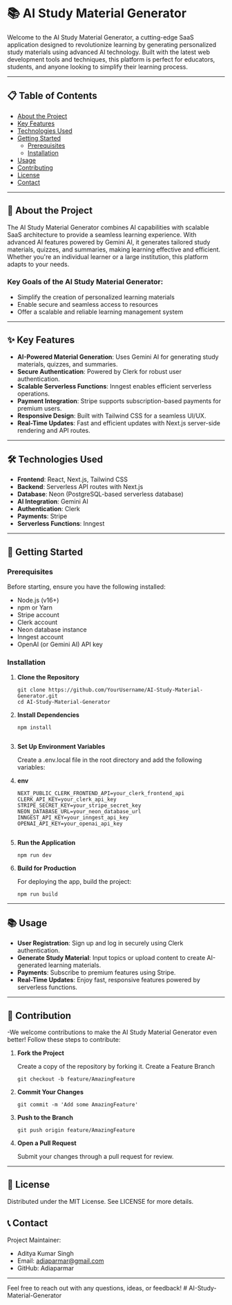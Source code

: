 
# 📚 AI Study Material Generator

Welcome to the AI Study Material Generator, a cutting-edge SaaS application designed to revolutionize learning by generating personalized study materials using advanced AI technology. Built with the latest web development tools and techniques, this platform is perfect for educators, students, and anyone looking to simplify their learning process.

---

## 📋 Table of Contents
- [About the Project](#about-the-project)
- [Key Features](#key-features)
- [Technologies Used](#technologies-used)
- [Getting Started](#getting-started)
  - [Prerequisites](#prerequisites)
  - [Installation](#installation)
- [Usage](#usage)
- [Contributing](#contributing)
- [License](#license)
- [Contact](#contact)

---

## 📝 About the Project

The AI Study Material Generator combines AI capabilities with scalable SaaS architecture to provide a seamless learning experience. With advanced AI features powered by Gemini AI, it generates tailored study materials, quizzes, and summaries, making learning effective and efficient. Whether you're an individual learner or a large institution, this platform adapts to your needs.

### Key Goals of the AI Study Material Generator:
- Simplify the creation of personalized learning materials
- Enable secure and seamless access to resources
- Offer a scalable and reliable learning management system

---

## ✨ Key Features

- **AI-Powered Material Generation**: Uses Gemini AI for generating study materials, quizzes, and summaries.
- **Secure Authentication**: Powered by Clerk for robust user authentication.
- **Scalable Serverless Functions**: Inngest enables efficient serverless operations.
- **Payment Integration**: Stripe supports subscription-based payments for premium users.
- **Responsive Design**: Built with Tailwind CSS for a seamless UI/UX.
- **Real-Time Updates**: Fast and efficient updates with Next.js server-side rendering and API routes.

---

## 🛠 Technologies Used

- **Frontend**: React, Next.js, Tailwind CSS
- **Backend**: Serverless API routes with Next.js
- **Database**: Neon (PostgreSQL-based serverless database)
- **AI Integration**: Gemini AI
- **Authentication**: Clerk
- **Payments**: Stripe
- **Serverless Functions**: Inngest

---

## 🚀 Getting Started

### Prerequisites

Before starting, ensure you have the following installed:

- Node.js (v16+)
- npm or Yarn
- Stripe account
- Clerk account
- Neon database instance
- Inngest account
- OpenAI (or Gemini AI) API key

### Installation

1. **Clone the Repository**
   
   ```
   git clone https://github.com/YourUsername/AI-Study-Material-Generator.git
   cd AI-Study-Material-Generator

2. **Install Dependencies**
   
   ```
   npm install
 
3. **Set Up Environment Variables**
   
   Create a .env.local file in the root directory and add the following variables:

5. **env**
   
    ```
    NEXT_PUBLIC_CLERK_FRONTEND_API=your_clerk_frontend_api
    CLERK_API_KEY=your_clerk_api_key
    STRIPE_SECRET_KEY=your_stripe_secret_key
    NEON_DATABASE_URL=your_neon_database_url
    INNGEST_API_KEY=your_inngest_api_key
    OPENAI_API_KEY=your_openai_api_key


6. **Run the Application**
   
    ```
    npm run dev
    ```

7. **Build for Production**
   
    For deploying the app, build the project:
    ```
    npm run build
    ```
---

## 📚 Usage
- **User Registration**: Sign up and log in securely using Clerk authentication.
- **Generate Study Material**: Input topics or upload content to create AI-generated learning materials.
- **Payments**: Subscribe to premium features using Stripe.
- **Real-Time Updates**: Enjoy fast, responsive features powered by serverless functions.

---

## 🤝 Contribution

-We welcome contributions to make the AI Study Material Generator even better! Follow these steps to contribute:

1. **Fork the Project**
   
    Create a copy of the repository by forking it.
    Create a Feature Branch
    ```
    git checkout -b feature/AmazingFeature

2. **Commit Your Changes**
   
    ```
    git commit -m 'Add some AmazingFeature'
    ```

3. **Push to the Branch**
   
    ```
    git push origin feature/AmazingFeature

4. **Open a Pull Request**

    Submit your changes through a pull request for review.

---

## 📜 License
Distributed under the MIT License. See LICENSE for more details.

## 📞 Contact
Project Maintainer:

- Aditya Kumar Singh
- Email: adiaparmar@gmail.com
- GitHub: Adiaparmar

---
Feel free to reach out with any questions, ideas, or feedback!
#   A I - S t u d y - M a t e r i a l - G e n e r a t o r  
 
